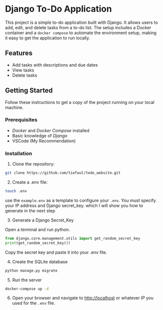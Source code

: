# Django To-Do Application

This project is a simple to-do application built with Django. It allows users to add, edit, and delete tasks from a to-do list. The setup includes a Docker container and a ```docker compose``` to automate the environment setup, making it easy to get the application to run locally.

## Features

- Add tasks with descriptions and due dates
- View tasks
- Delete tasks

## Getting Started

Follow these instructions to get a copy of the project running on your local machine.

### Prerequisites

- *Docker* and *Docker Compose* installed
- Basic knowledge of *Django*
- VSCode (My Recommendation)

### Installation

1. Clone the repository:

```bash
git clone https://github.com/tiefaul/todo_website.git
```

2. Create a .env file:

```bash
touch .env
```

use the ```example.env``` as a template to configure your ```.env```. You must specify your IP address and Django secret_key. which I will show you how to generate in the next step

3. Generate a Django Secret_Key

Open a terminal and run python.

```python
from django.core.management.utils import get_random_secret_key
print(get_random_secret_key())
```

Copy the secret key and paste it into your .env file.

4. Create the SQLite database

```python
python manage.py migrate
```

5. Run the server

```bash
docker-compose up -d
```

6. Open your browser and navigate to <http://localhost> or whatever IP you used for the ```.env``` file.
